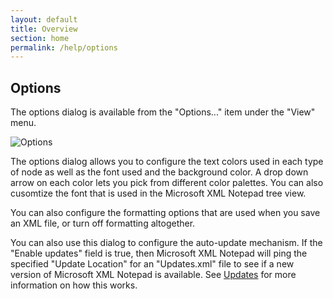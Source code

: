 ```yaml
---
layout: default
title: Overview
section: home
permalink: /help/options
---
```


## Options

The options dialog is available from the "Options..." item under the "View" menu.

![Options](/XmlNotepad/assets/images/options.jpg)

The options dialog allows you to configure the text colors used in each type of node as well as the font used and the background color. A drop down arrow on each color lets you pick from different color palettes. You can also cusomtize the font that is used in the Microsoft XML Notepad tree view.

You can also configure the formatting options that are used when you save an XML file, or turn off formatting altogether.

You can also use this dialog to configure the auto-update mechanism. If the "Enable updates" field is true, then Microsoft XML Notepad will ping the specified "Update Location" for an "Updates.xml" file to see if a new version of Microsoft XML Notepad is available. See [Updates](/XmlNotepad/help/updates) for more information on how this works.